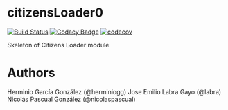 # citizensLoader0
[![Build Status](https://travis-ci.org/Arquisoft/citizensLoader0.svg?branch=master)](https://travis-ci.org/Arquisoft/citizensLoader0)
[![Codacy Badge](https://api.codacy.com/project/badge/Grade/e680327c40a44a6b8378a8171066e341)](https://www.codacy.com/app/jelabra/citizensLoader0?utm_source=github.com&utm_medium=referral&utm_content=Arquisoft/citizensLoader0&utm_campaign=badger)
[![codecov](https://codecov.io/gh/Arquisoft/citizensLoader0/branch/master/graph/badge.svg)](https://codecov.io/gh/Arquisoft/citizensLoader0)

Skeleton of Citizens Loader module

# Authors

Herminio García González (@herminiogg)
Jose Emilio Labra Gayo (@labra)
Nicolás Pascual González (@nicolaspascual)
